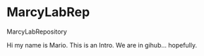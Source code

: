 # MarcyLabRep
MarcyLabRepository

Hi my name is Mario. This is an Intro. We are in gihub...  hopefully.